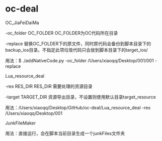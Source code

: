 # oc-deal

OC_JiaFeiDaiMa

-oc_folder OC_FOLDER  OC_FOLDER为OC代码所在目录

-replace  替换OC_FOLDER下的原文件，同时原代码会备份到脚本目录下的backup_ios目录。不指定此项垃圾代码只会放到脚本目录下的target_ios/

用法：$ ./addNativeCode.py -oc_folder /Users/xiaoqq/Desktop/001/001  -replace

Lua_resource_deal

-res RES_DIR  RES_DIR 需要处理的资源目录

-target TARGET_DIR  资源导出目录，不设置则使用默认目录target_resource

用法：/Users/xiaoqq/Desktop/GitHub/oc-deal/Lua_resource_deal -res /Users/xiaoqq/Desktop/001

JunkFileMaker

用法：直接运行，会在脚本当前目录生成一个junkFiles文件夹
